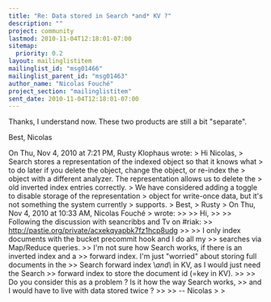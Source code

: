 ```yaml
---
title: "Re: Data stored in Search *and* KV ?"
description: ""
project: community
lastmod: 2010-11-04T12:18:01-07:00
sitemap:
  priority: 0.2
layout: mailinglistitem
mailinglist_id: "msg01466"
mailinglist_parent_id: "msg01463"
author_name: "Nicolas Fouché"
project_section: "mailinglistitem"
sent_date: 2010-11-04T12:18:01-07:00
---
```



Thanks, I understand now. These two products are still a bit "separate".

Best,
Nicolas


On Thu, Nov 4, 2010 at 7:21 PM, Rusty Klophaus  wrote:
&gt; Hi Nicolas,
&gt; Search stores a representation of the indexed object so that it knows what
&gt; to do later if you delete the object, change the object, or re-index the
&gt; object with a different analyzer. The representation allows us to delete the
&gt; old inverted index entries correctly.
&gt; We have considered adding a toggle to disable storage of the representation
&gt; object for write-once data, but it's not something the system currently
&gt; supports.
&gt; Best,
&gt; Rusty
&gt; On Thu, Nov 4, 2010 at 10:33 AM, Nicolas Fouché 
&gt; wrote:
&gt;&gt;
&gt;&gt; Hi,
&gt;&gt;
&gt;&gt; Following the discussion with seancribbs and Tv on #riak:
&gt;&gt; http://pastie.org/private/acxekqyapbk7fz1hcp8udg
&gt;&gt;
&gt;&gt; I only index documents with the bucket precommit hook and I do all my
&gt;&gt; searches via Map/Reduce queries.
&gt;&gt; I'm not sure how Search works, if there is an inverted index and a
&gt;&gt; forward index. I'm just "worried" about storing full documents in the
&gt;&gt; Search forward index \\*and\\* in KV, as I would just need the Search
&gt;&gt; forward index to store the document id (=key in KV).
&gt;&gt;
&gt;&gt; Do you consider this as a problem ? Is it how the way Search works,
&gt;&gt; and I would have to live with data stored twice ?
&gt;&gt;
&gt;&gt; -- Nicolas
&gt;
&gt;

